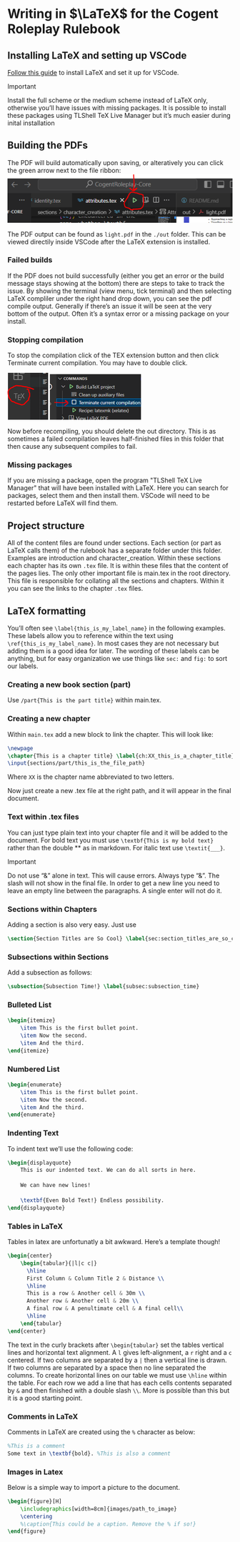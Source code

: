 # Writing in $\LaTeX$ for the Cogent Roleplay Rulebook

## Installing LaTeX and setting up VSCode
[Follow this guide](https://blog.jakelee.co.uk/getting-latex-working-in-vscode-on-windows/) to install LaTeX and set it up for VSCode. 
> [!IMPORTANT] 
> Install the full scheme or the medium scheme instead of LaTeX only, otherwise you’ll have issues with missing packages. It is possible to install these packages using TLShell TeX Live Manager but it’s much easier during inital installation

## Building the PDFs
The PDF will build automatically upon saving, or alteratively you can click the green arrow next to the file ribbon:
![Green arrow on the ribbon](images/latex-instructions-img1.png)

The PDF output can be found as `light.pdf` in the `./out` folder. This can be viewed directily inside VSCode after the LaTeX extension is installed.

### Failed builds
If the PDF does not build successfully (either you get an error or the build message stays showing at the bottom) there are steps to take to track the issue. By showing the terminal (view menu, tick terminal) and then selecting LaTeX compliler under the right hand drop down, you can see the pdf compile output. Generally if there’s an issue it will be seen at the very bottom of the output. Often it’s a syntax error or a missing package on your install. 

### Stopping compilation
To stop the compilation click of the TEX extension button and then click Terminate current compilation. You may have to double click. 

![Location of the TeX sidebar](images/latex-instructions-img2.png)
![Terminate button](images/latex-instructions-img3.png)

Now before recompiling, you should delete the out directory. This is as sometimes a failed compilation leaves half-finished files in this folder that then cause any subsequent compiles to fail.

### Missing packages
If you are missing a package, open the program "TLShell TeX Live Manager" that will have been installed with LaTeX. Here you can search for packages, select them and then install them. VSCode will need to be restarted before LaTeX will find them.  

## Project structure
All of the content files are found under sections. Each section (or part as LaTeX calls them) of the rulebook has a separate folder under this folder. Examples are introduction and character_creation. Within these sections each chapter has its own `.tex` file. It is within these files that the content of the pages lies. The only other important file is main.tex in the root directory. This file is responsible for collating all the sections and chapters. Within it you can see the links to the chapter `.tex` files. 

## LaTeX formatting
You’ll often see `\label{this_is_my_label_name}` in the following examples. These labels allow you to reference within the text using `\ref{this_is_my_label_name}`. In most cases they are not necessary but adding them is a good idea for later. The wording of these labels can be anything, but for easy organization we use things like `sec:` and `fig:` to sort our labels.

### Creating a new book section (part)
Use `/part{This is the part title}` within main.tex.

### Creating a new chapter
Within `main.tex` add a new block to link the chapter. This will look like:

```latex
\newpage
\chapter{This is a chapter title} \label{ch:XX_this_is_a_chapter_title}
\input{sections/part/this_is_the_file_path}
```
Where `XX` is the chapter name abbreviated to two letters.
 
Now just create a new .tex file at the right path, and it will appear in the final document.

### Text within .tex files
You can just type plain text into your chapter file and it will be added to the document. For bold text you must use `\textbf{This is my bold text}` rather than the double ** as in markdown. For italic text use `\textit{___}`.

> [!IMPORTANT]
> Do not use “&” alone in text. This will cause errors. Always type “\&”. The slash will not show in the final file. In order to get a new line you need to leave an empty line between the paragraphs. A single enter will not do it.

### Sections within Chapters
Adding a section is also very easy. Just use 
```latex 
\section{Section Titles are So Cool} \label{sec:section_titles_are_so_cool}
```

### Subsections within Sections
Add a subsection as follows:
```latex
\subsection{Subsection Time!} \label{subsec:subsection_time}
```

### Bulleted List
```latex
\begin{itemize}
    \item This is the first bullet point.
    \item Now the second.
    \item And the third.
\end{itemize}
```
### Numbered List
```latex
\begin{enumerate}
    \item This is the first bullet point.
    \item Now the second.
    \item And the third.
\end{enumerate}
```
 
### Indenting Text
To indent text we’ll use the following code:
```latex
\begin{displayquote}
	This is our indented text. We can do all sorts in here.
	
    We can have new lines!

    \textbf{Even Bold Text!} Endless possibility.
\end{displayquote}
```

### Tables in LaTeX
Tables in latex are unfortunatly a bit awkward. Here’s a template though!

```latex
\begin{center}
    \begin{tabular}{|l|c c|} 
      \hline
      First Column & Column Title 2 & Distance \\ 
      \hline
      This is a row & Another cell & 30m \\ 
      Another row & Another cell & 20m \\
      A final row & A penultimate cell & A final cell\\
      \hline
    \end{tabular}
\end{center}
```
 
The text in the curly brackets after `\begin{tabular}` set the tables vertical lines and horizontal text alignment. A `l` gives left-alignment, a `r` right and a `c` centered. If two columns are separated by a `|` then a vertical line is drawn. If two columns are separated by a space then no line separated the columns. To create horizontal lines on our table we must use `\hline` within the table. For each row we add a line that has each cells contents separated by `&` and then finished with a double slash `\\`. More is possible than this but it is a good starting point.

### Comments in LaTeX
Comments in LaTeX are created using the `%` character as below:
```latex
%This is a comment
Some text in \textbf{bold}. %This is also a comment
```

### Images in Latex
Below is a simple way to import a picture to the document.

```latex
\begin{figure}[H]
    \includegraphics[width=8cm]{images/path_to_image}
    \centering
    %\caption{This could be a caption. Remove the % if so!}
\end{figure}
```



